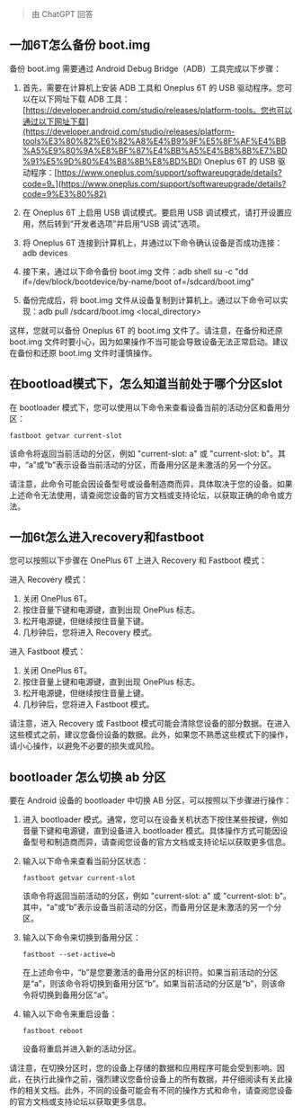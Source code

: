 > 由 ChatGPT 回答

## 一加6T怎么备份 boot.img

备份 boot.img 需要通过 Android Debug Bridge（ADB）工具完成以下步骤：

1.  首先，需要在计算机上安装 ADB 工具和 Oneplus 6T 的 USB 驱动程序。您可以在以下网址下载 ADB 工具：[https://developer.android.com/studio/releases/platform-tools。您也可以通过以下网址下载](https://developer.android.com/studio/releases/platform-tools%E3%80%82%E6%82%A8%E4%B9%9F%E5%8F%AF%E4%BB%A5%E9%80%9A%E8%BF%87%E4%BB%A5%E4%B8%8B%E7%BD%91%E5%9D%80%E4%B8%8B%E8%BD%BD) Oneplus 6T 的 USB 驱动程序：[https://www.oneplus.com/support/softwareupgrade/details?code=9。](https://www.oneplus.com/support/softwareupgrade/details?code=9%E3%80%82)
    
2.  在 Oneplus 6T 上启用 USB 调试模式。要启用 USB 调试模式，请打开设置应用，然后转到“开发者选项”并启用“USB 调试”选项。
    
3.  将 Oneplus 6T 连接到计算机上，并通过以下命令确认设备是否成功连接：adb devices
    
4.  接下来，通过以下命令备份 boot.img 文件：adb shell su -c "dd if=/dev/block/bootdevice/by-name/boot of=/sdcard/boot.img"
    
5.  备份完成后，将 boot.img 文件从设备复制到计算机上。通过以下命令可以实现：adb pull /sdcard/boot.img <local_directory>
    

这样，您就可以备份 Oneplus 6T 的 boot.img 文件了。请注意，在备份和还原 boot.img 文件时要小心，因为如果操作不当可能会导致设备无法正常启动。建议在备份和还原 boot.img 文件时谨慎操作。

## 在bootload模式下，怎么知道当前处于哪个分区slot

在 bootloader 模式下，您可以使用以下命令来查看设备当前的活动分区和备用分区：

`fastboot getvar current-slot`

该命令将返回当前活动的分区，例如 "current-slot: a" 或 "current-slot: b"。其中，“a”或“b”表示设备当前活动的分区，而备用分区是未激活的另一个分区。

请注意，此命令可能会因设备型号或设备制造商而异，具体取决于您的设备。如果上述命令无法使用，请查阅您设备的官方文档或支持论坛，以获取正确的命令或方法。

## 一加6t怎么进入recovery和fastboot

您可以按照以下步骤在 OnePlus 6T 上进入 Recovery 和 Fastboot 模式：

进入 Recovery 模式：

1.  关闭 OnePlus 6T。
2.  按住音量下键和电源键，直到出现 OnePlus 标志。
3.  松开电源键，但继续按住音量下键。
4.  几秒钟后，您将进入 Recovery 模式。

进入 Fastboot 模式：

1.  关闭 OnePlus 6T。
2.  按住音量上键和电源键，直到出现 OnePlus 标志。
3.  松开电源键，但继续按住音量上键。
4.  几秒钟后，您将进入 Fastboot 模式。

请注意，进入 Recovery 或 Fastboot 模式可能会清除您设备的部分数据。在进入这些模式之前，建议您备份设备的数据。此外，如果您不熟悉这些模式下的操作，请小心操作，以避免不必要的损失或风险。

## bootloader 怎么切换 ab 分区

要在 Android 设备的 bootloader 中切换 AB 分区，可以按照以下步骤进行操作：

1.  进入 bootloader 模式。通常，您可以在设备关机状态下按住某些按键，例如音量下键和电源键，直到设备进入 bootloader 模式。具体操作方式可能因设备型号和制造商而异，请查阅您设备的官方文档或支持论坛以获取更多信息。
    
2.  输入以下命令来查看当前分区状态：
    
    `fastboot getvar current-slot`
    
    该命令将返回当前活动的分区，例如 "current-slot: a" 或 "current-slot: b"。其中，“a”或“b”表示设备当前活动的分区，而备用分区是未激活的另一个分区。
    
3.  输入以下命令来切换到备用分区：
    
    `fastboot --set-active=b`
    
    在上述命令中，“b”是您要激活的备用分区的标识符。如果当前活动的分区是“a”，则该命令将切换到备用分区“b”。如果当前活动的分区是“b”，则该命令将切换到备用分区“a”。
    
4.  输入以下命令来重启设备：
    
    `fastboot reboot`
    
    设备将重启并进入新的活动分区。
    

请注意，在切换分区时，您的设备上存储的数据和应用程序可能会受到影响。因此，在执行此操作之前，强烈建议您备份设备上的所有数据，并仔细阅读有关此操作的相关文档。此外，不同的设备可能会有不同的操作方式和命令，请查阅您设备的官方文档或支持论坛以获取更多信息。

